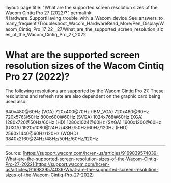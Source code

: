layout: page
title: "What are the supported screen resolution sizes of the Wacom Cintiq Pro 27 (2022)?"
permalink: /Hardware_SupportHaving_trouble_with_a_Wacom_device_See_answers_to_many_frequentl/Troubleshoot_Wacom_HardwareRead_More/Pen_Display/Wacom_Cintiq_Pro_17_22__27/What_are_the_supported_screen_resolution_sizes_of_the_Wacom_Cintiq_Pro_27_2022

# What are the supported screen resolution sizes of the Wacom Cintiq Pro 27 (2022)?

The following resolutions are supported by the Wacom Cintiq Pro 27. These resolutions and refresh rate are also dependent on the graphic card being used also.


640x480@60Hz (VGA)
720x400@70Hz (IBM_VGA)
720x480@60Hz
720x576@50Hz
800x600@60Hz (SVGA)
1024x768@60Hz (XGA)
1280x720@50Hz/60Hz (HD)
1280x1024@60Hz (SXGA)
1600x1200@60Hz (UXGA)
1920x1080@24Hz/48Hz/50Hz/60Hz/120Hz (FHD)
2560x1440@60Hz/120Hz (WQHD)
3840x2160@24Hz/48Hz/50Hz/60Hz/120Hz

---
Source: [https://support.wacom.com/hc/en-us/articles/9169839574039-What-are-the-supported-screen-resolution-sizes-of-the-Wacom-Cintiq-Pro-27-2022](https://support.wacom.com/hc/en-us/articles/9169839574039-What-are-the-supported-screen-resolution-sizes-of-the-Wacom-Cintiq-Pro-27-2022)

